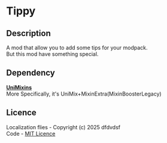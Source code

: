 # Tippy

## Description

A mod that allow you to add some tips for your modpack.   
But this mod have something special.

## Dependency

__[UniMixins](https://github.com/LegacyModdingMC/UniMixins)__    
More Specifically, it's UniMix+MixinExtra(MixinBoosterLegacy)

## Licence

Localization flies - Copyright (c) 2025 dfdvdsf   
Code - [MIT Licence](LICENSE)
